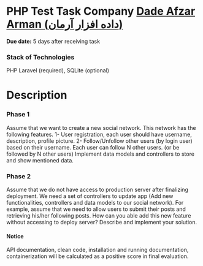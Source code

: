 # PHP Test Task Company [Dade Afzar Arman (داده افزار آرمان)](https://www.daa.computer/)



**Due date:** 5 days after receiving task

### Stack of Technologies

PHP Laravel (required), SQLite (optional)

# Description

### Phase 1

Assume that we want to create a new social network. This network has the following features.
1- User registration, each user should have username, description, profile picture. 2- Follow/Unfollow other
users (by login user) based on their username. Each user can follow N other users. (or be followed by N
other users)
Implement data models and controllers to store and show mentioned data.

### Phase 2

Assume that we do not have access to production server after finalizing deployment. We need a set of
controllers to update app (Add new functionalities, controllers and data models to our social network). For
example, assume that we need to allow users to submit their posts and retrieving his/her following posts.
How can you able add this new feature without accessing to deploy server? Describe and implement your
solution.

#### Notice

API documentation, clean code, installation and running documentation, containerization will be calculated
as a positive score in final evaluation.

